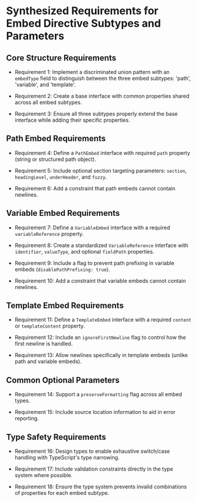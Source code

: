# Synthesized Requirements for Embed Directive Subtypes and Parameters

## Core Structure Requirements

- Requirement 1: Implement a discriminated union pattern with an `embedType` field to distinguish between the three embed subtypes: 'path', 'variable', and 'template'.

- Requirement 2: Create a base interface with common properties shared across all embed subtypes.

- Requirement 3: Ensure all three subtypes properly extend the base interface while adding their specific properties.

## Path Embed Requirements

- Requirement 4: Define a `PathEmbed` interface with required `path` property (string or structured path object).

- Requirement 5: Include optional section targeting parameters: `section`, `headingLevel`, `underHeader`, and `fuzzy`.

- Requirement 6: Add a constraint that path embeds cannot contain newlines.

## Variable Embed Requirements

- Requirement 7: Define a `VariableEmbed` interface with a required `variableReference` property.

- Requirement 8: Create a standardized `VariableReference` interface with `identifier`, `valueType`, and optional `fieldPath` properties.

- Requirement 9: Include a flag to prevent path prefixing in variable embeds (`disablePathPrefixing: true`).

- Requirement 10: Add a constraint that variable embeds cannot contain newlines.

## Template Embed Requirements

- Requirement 11: Define a `TemplateEmbed` interface with a required `content` or `templateContent` property.

- Requirement 12: Include an `ignoreFirstNewline` flag to control how the first newline is handled.

- Requirement 13: Allow newlines specifically in template embeds (unlike path and variable embeds).

## Common Optional Parameters

- Requirement 14: Support a `preserveFormatting` flag across all embed types.

- Requirement 15: Include source location information to aid in error reporting.

## Type Safety Requirements

- Requirement 16: Design types to enable exhaustive switch/case handling with TypeScript's type narrowing.

- Requirement 17: Include validation constraints directly in the type system where possible.

- Requirement 18: Ensure the type system prevents invalid combinations of properties for each embed subtype.